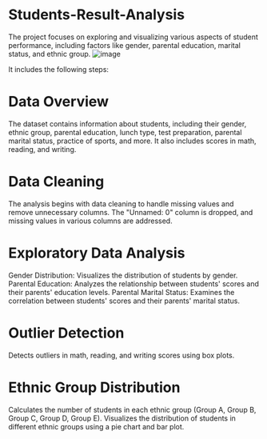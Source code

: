# Students-Result-Analysis
The project focuses on exploring and visualizing various aspects of student performance, including factors like gender, parental education, marital status, and ethnic group.
![image](https://github.com/user-attachments/assets/6a3695dc-54f9-41bd-b46a-3b1424765cd5)


It includes the following steps:

# Data Overview
The dataset contains information about students, including their gender, ethnic group, parental education, lunch type, test preparation, parental marital status, practice of sports, and more. It also includes scores in math, reading, and writing.

# Data Cleaning
The analysis begins with data cleaning to handle missing values and remove unnecessary columns. The "Unnamed: 0" column is dropped, and missing values in various columns are addressed.

# Exploratory Data Analysis
Gender Distribution: Visualizes the distribution of students by gender.
Parental Education: Analyzes the relationship between students' scores and their parents' education levels.
Parental Marital Status: Examines the correlation between students' scores and their parents' marital status.

# Outlier Detection
Detects outliers in math, reading, and writing scores using box plots.

# Ethnic Group Distribution
Calculates the number of students in each ethnic group (Group A, Group B, Group C, Group D, Group E).
Visualizes the distribution of students in different ethnic groups using a pie chart and bar plot.
